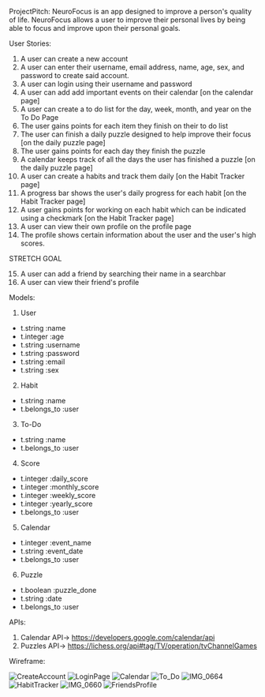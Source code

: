 ProjectPitch: NeuroFocus is an app designed to improve a person's quality of life. NeuroFocus allows a user to improve their personal lives by being able to focus and improve upon their personal goals.

User Stories:

1. A user can create a new account
2. A user can enter their username, email address, name, age, sex, and password to create said account.
3. A user can login using their username and password
4. A user can add add important events  on their calendar [on the calendar page]
5. A user can create a to do list for the day, week, month, and year on the To Do Page
6. The user gains points for each item they finish on their to do list
7. The user can finish a daily puzzle designed to help improve their focus [on the daily puzzle page]
8. The user gains points for each day they finish the puzzle 
9. A calendar keeps track of all the days the user has finished a puzzle [on the daily puzzle page]
10. A user can create a habits and track them daily [on the Habit Tracker page]
11. A progress bar shows the user's daily progress for each habit [on the Habit Tracker page]
12. A user gains points for working on each habit which can be indicated using a checkmark [on the Habit Tracker page]
13. A user can view their own profile on the profile page
14. The profile shows certain information about the user and the user's high scores.

STRETCH GOAL

15. A user can add a friend by searching their name in a searchbar 
16. A user can view their friend's profile

Models:

1. User
- t.string :name
- t.integer :age
- t.string :username
- t.string :password
- t.string :email
- t.string :sex

2. Habit
- t.string :name
- t.belongs_to :user

3. To-Do
- t.string :name
- t.belongs_to :user

4. Score
- t.integer :daily_score
- t.integer :monthly_score
- t.integer :weekly_score
- t.integer :yearly_score
- t.belongs_to :user

5. Calendar
- t.integer :event_name
- t.string :event_date
- t.belongs_to :user

6. Puzzle
- t.boolean :puzzle_done
- t.string :date
- t.belongs_to :user

APIs:

1. Calendar API-> https://developers.google.com/calendar/api
2. Puzzles API-> https://lichess.org/api#tag/TV/operation/tvChannelGames

Wireframe:

![CreateAccount](https://user-images.githubusercontent.com/110696444/207170080-341be7ab-7155-4d4d-8c89-8cf9a54e6450.png)
![LoginPage](https://user-images.githubusercontent.com/110696444/207170036-a20ef1d7-4cc5-4722-82ff-9bdec17087cb.png)
![Calendar](https://user-images.githubusercontent.com/110696444/207170136-23c70fdd-842f-4fd1-af27-fe2fae528ba9.png)
![To_Do](https://user-images.githubusercontent.com/110696444/207170408-83eeb1d8-7044-47b2-a87e-4ef25dd25435.png)
![IMG_0664](https://user-images.githubusercontent.com/110696444/207170682-bba90fd0-2962-4f3d-96a8-d3033c5a7b99.JPG)
![HabitTracker](https://user-images.githubusercontent.com/110696444/207170745-905a8cb7-bbfd-4f91-8214-c94d168f8a41.png)
![IMG_0660](https://user-images.githubusercontent.com/110696444/207171123-691e59b9-344c-4f70-8482-b9fd9239715d.JPG)
![FriendsProfile](https://user-images.githubusercontent.com/110696444/207171176-7afe735e-0948-42aa-b788-a028a2c41364.png)


